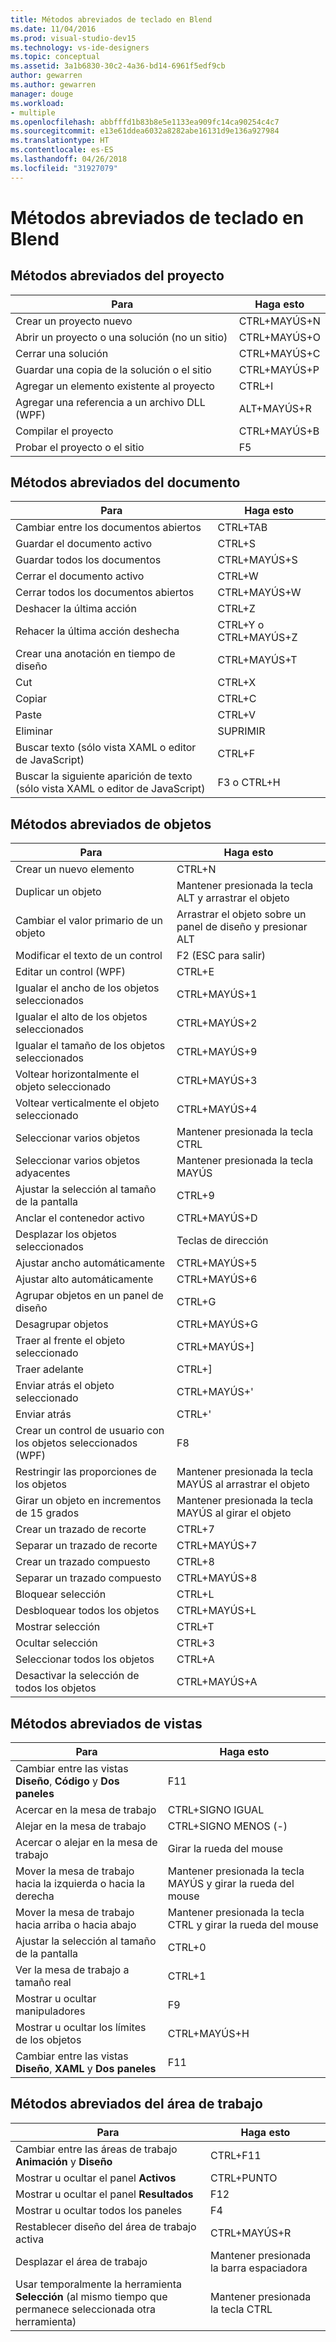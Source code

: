 ```yaml
---
title: Métodos abreviados de teclado en Blend
ms.date: 11/04/2016
ms.prod: visual-studio-dev15
ms.technology: vs-ide-designers
ms.topic: conceptual
ms.assetid: 3a1b6830-30c2-4a36-bd14-6961f5edf9cb
author: gewarren
ms.author: gewarren
manager: douge
ms.workload:
- multiple
ms.openlocfilehash: abbfffd1b83b8e5e1133ea909fc14ca90254c4c7
ms.sourcegitcommit: e13e61ddea6032a8282abe16131d9e136a927984
ms.translationtype: HT
ms.contentlocale: es-ES
ms.lasthandoff: 04/26/2018
ms.locfileid: "31927079"
---
```

# <a name="keyboard-shortcuts-in-blend"></a>Métodos abreviados de teclado en Blend
## <a name="project-shortcuts"></a>Métodos abreviados del proyecto

|Para|Haga esto|
|----------------|-------------|
|Crear un proyecto nuevo|CTRL+MAYÚS+N|
|Abrir un proyecto o una solución (no un sitio)|CTRL+MAYÚS+O|
|Cerrar una solución|CTRL+MAYÚS+C|
|Guardar una copia de la solución o el sitio|CTRL+MAYÚS+P|
|Agregar un elemento existente al proyecto|CTRL+I|
|Agregar una referencia a un archivo DLL (WPF)|ALT+MAYÚS+R|
|Compilar el proyecto|CTRL+MAYÚS+B|
|Probar el proyecto o el sitio|F5|

## <a name="document-shortcuts"></a>Métodos abreviados del documento

|Para|Haga esto|
|----------------|-------------|
|Cambiar entre los documentos abiertos|CTRL+TAB|
|Guardar el documento activo|CTRL+S|
|Guardar todos los documentos|CTRL+MAYÚS+S|
|Cerrar el documento activo|CTRL+W|
|Cerrar todos los documentos abiertos|CTRL+MAYÚS+W|
|Deshacer la última acción|CTRL+Z|
|Rehacer la última acción deshecha|CTRL+Y o CTRL+MAYÚS+Z|
|Crear una anotación en tiempo de diseño|CTRL+MAYÚS+T|
|Cut|CTRL+X|
|Copiar|CTRL+C|
|Paste|CTRL+V|
|Eliminar|SUPRIMIR|
|Buscar texto (sólo vista XAML o editor de JavaScript)|CTRL+F|
|Buscar la siguiente aparición de texto (sólo vista XAML o editor de JavaScript)|F3 o CTRL+H|

## <a name="object-shortcuts"></a>Métodos abreviados de objetos

|Para|Haga esto|
|----------------|-------------|
|Crear un nuevo elemento|CTRL+N|
|Duplicar un objeto|Mantener presionada la tecla ALT y arrastrar el objeto|
|Cambiar el valor primario de un objeto|Arrastrar el objeto sobre un panel de diseño y presionar ALT|
|Modificar el texto de un control|F2 (ESC para salir)|
|Editar un control (WPF)|CTRL+E|
|Igualar el ancho de los objetos seleccionados|CTRL+MAYÚS+1|
|Igualar el alto de los objetos seleccionados|CTRL+MAYÚS+2|
|Igualar el tamaño de los objetos seleccionados|CTRL+MAYÚS+9|
|Voltear horizontalmente el objeto seleccionado|CTRL+MAYÚS+3|
|Voltear verticalmente el objeto seleccionado|CTRL+MAYÚS+4|
|Seleccionar varios objetos|Mantener presionada la tecla CTRL|
|Seleccionar varios objetos adyacentes|Mantener presionada la tecla MAYÚS|
|Ajustar la selección al tamaño de la pantalla|CTRL+9|
|Anclar el contenedor activo|CTRL+MAYÚS+D|
|Desplazar los objetos seleccionados|Teclas de dirección|
|Ajustar ancho automáticamente|CTRL+MAYÚS+5|
|Ajustar alto automáticamente|CTRL+MAYÚS+6|
|Agrupar objetos en un panel de diseño|CTRL+G|
|Desagrupar objetos|CTRL+MAYÚS+G|
|Traer al frente el objeto seleccionado|CTRL+MAYÚS+]|
|Traer adelante|CTRL+]|
|Enviar atrás el objeto seleccionado|CTRL+MAYÚS+'|
|Enviar atrás|CTRL+'|
|Crear un control de usuario con los objetos seleccionados (WPF)|F8|
|Restringir las proporciones de los objetos|Mantener presionada la tecla MAYÚS al arrastrar el objeto|
|Girar un objeto en incrementos de 15 grados|Mantener presionada la tecla MAYÚS al girar el objeto|
|Crear un trazado de recorte|CTRL+7|
|Separar un trazado de recorte|CTRL+MAYÚS+7|
|Crear un trazado compuesto|CTRL+8|
|Separar un trazado compuesto|CTRL+MAYÚS+8|
|Bloquear selección|CTRL+L|
|Desbloquear todos los objetos|CTRL+MAYÚS+L|
|Mostrar selección|CTRL+T|
|Ocultar selección|CTRL+3|
|Seleccionar todos los objetos|CTRL+A|
|Desactivar la selección de todos los objetos|CTRL+MAYÚS+A|

## <a name="view-shortcuts"></a>Métodos abreviados de vistas

|Para|Haga esto|
|----------------|-------------|
|Cambiar entre las vistas **Diseño**, **Código** y **Dos paneles**|F11|
|Acercar en la mesa de trabajo|CTRL+SIGNO IGUAL|
|Alejar en la mesa de trabajo|CTRL+SIGNO MENOS (-)|
|Acercar o alejar en la mesa de trabajo|Girar la rueda del mouse|
|Mover la mesa de trabajo hacia la izquierda o hacia la derecha|Mantener presionada la tecla MAYÚS y girar la rueda del mouse|
|Mover la mesa de trabajo hacia arriba o hacia abajo|Mantener presionada la tecla CTRL y girar la rueda del mouse|
|Ajustar la selección al tamaño de la pantalla|CTRL+0|
|Ver la mesa de trabajo a tamaño real|CTRL+1|
|Mostrar u ocultar manipuladores|F9|
|Mostrar u ocultar los límites de los objetos|CTRL+MAYÚS+H|
|Cambiar entre las vistas **Diseño**, **XAML** y **Dos paneles**|F11|

## <a name="workspace-shortcuts"></a>Métodos abreviados del área de trabajo

|Para|Haga esto|
|----------------|-------------|
|Cambiar entre las áreas de trabajo **Animación** y **Diseño**|CTRL+F11|
|Mostrar u ocultar el panel **Activos**|CTRL+PUNTO|
|Mostrar u ocultar el panel **Resultados**|F12|
|Mostrar u ocultar todos los paneles|F4|
|Restablecer diseño del área de trabajo activa|CTRL+MAYÚS+R|
|Desplazar el área de trabajo|Mantener presionada la barra espaciadora|
|Usar temporalmente la herramienta **Selección** (al mismo tiempo que permanece seleccionada otra herramienta)|Mantener presionada la tecla CTRL|